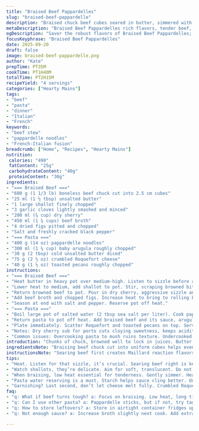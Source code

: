 ```yaml
---
title: "Braised Beef Pappardelles"
slug: "braised-beef-pappardelle"
description: "Braised chuck beef cubes seared in butter, simmered with shallots, smashed garlic, dry sherry replacing porto, beef stock thickened slightly, chopped dried figs replacing dates, salt and cracked pepper to taste. Wide ribbon pappardelle noodles cooked al dente, tossed with tender beef, baby arugula, a knob of cold butter stirred in off heat, garnished with crumbled Roquefort and toasted pecans instead of walnuts. Use pasta water to loosen sauce. Aromatic and rich with fruity-sweet notes from figs and sherry. Hearty rustic main dish. Slow braising technique for melt-in-mouth texture. Serves 4 to 5."
metaDescription: "Braised Beef Pappardelles rich flavors, tender beef, figs, served with pappardelle and arugula; indulge in this hearty meal."
ogDescription: "Savor the robust flavors of Braised Beef Pappardelles; beef, figs, and pappardelle combine for a rustic culinary treat."
focusKeyphrase: "Braised Beef Pappardelles"
date: 2025-09-20
draft: false
image: braised-beef-pappardelle.png
author: "Kate"
prepTime: PT35M
cookTime: PT1H40M
totalTime: PT2H15M
recipeYield: "4 servings"
categories: ["Hearty Mains"]
tags:
- "beef"
- "pasta"
- "dinner"
- "Italian"
- "French"
keywords:
- "beef stew"
- "pappardelle noodles"
- "French-Italian fusion"
breadcrumb: ["Home", "Recipes", "Hearty Mains"]
nutrition: 
 calories: "490"
 fatContent: "25g"
 carbohydrateContent: "40g"
 proteinContent: "30g"
ingredients:
- "=== Braised Beef ==="
- "600 g (1 1/3 lb) boneless beef chuck cut into 2.5 cm cubes"
- "25 ml (1 ½ tbsp) unsalted butter"
- "1 large shallot finely chopped"
- "3 garlic cloves lightly smashed and minced"
- "200 ml (¾ cup) dry sherry"
- "450 ml (1 ¾ cups) beef broth"
- "4 dried figs pitted and chopped"
- "Salt and freshly cracked black pepper"
- "=== Pasta ==="
- "400 g (14 oz) pappardelle noodles"
- "300 ml (1 ¼ cup) baby arugula roughly chopped"
- "30 g (2 tbsp) cold unsalted butter diced"
- "75 g (2 ½ oz) crumbled Roquefort cheese"
- "40 g (1 ½ oz) toasted pecans roughly chopped"
instructions:
- "=== Braised Beef ==="
- "Heat butter in heavy pot over medium-high. Listen to sizzle before adding beef cubes in a single layer. Brown well on all sides, about 6–8 minutes. Don’t crowd the pan; do in batches if needed. Season with salt and cracked black pepper just before searing to avoid drawing out juices prematurely. Remove beef onto plate, keep fat in pot."
- "Lower heat to medium, add shallot to pot. Stir, scraping browned bits off bottom. Cook until softened and translucent, about 4 minutes—look for glossy edges and faint caramelization. Add smashed garlic, cook 30 seconds until fragrant. Avoid burning garlic; watch closely."
- "Return browned beef to pot. Pour in dry sherry, aggressive sizzle and steam release. Let reduce, bubble vigorously for 6 minutes. Watch liquid color deepen; smells sweet and sharp mixing with beef aromas."
- "Add beef broth and chopped figs. Increase heat to bring to rolling boil, then immediately cover and lower heat to gentle simmer. Braise until beef is fork-tender, about 1 hr 35 minutes, stirring occasionally. Texture check: meat yields easily under pressure, connective tissues break down. If liquid evaporates too fast, add splash of warm broth or water."
- "Season at end with salt and pepper. Reserve pot off heat."
- "=== Pasta ==="
- "Boil large pot of salted water (2 tbsp sea salt per liter). Cook pappardelle until just shy of al dente, about 2 minutes less than package suggests. Firm but chewy, with slight resistance when bitten. Reserve 125 ml (½ cup) pasta water before draining."
- "Return pasta to pot off heat. Add braised beef and its sauce, arugula, cold diced butter. Stir vigorously; butter melts emulsifying sauce and gives silkiness. Add reserved pasta water sparingly to loosen if too thick, but avoid watery consistency—shiny, clingy is good. Heat residual from meat and pasta enough to wilt arugula but keep some bite and bright green color."
- "Plate immediately. Scatter Roquefort and toasted pecans on top. Serve right away to preserve cheese texture and nut crunch."
- "Notes: Dry sherry sub for porto cuts cloying sweetness, keeps acidity sharper. Figs add chewy fruity depth with less overpowering sugar than dates. Use pecans for nuttier, less tannic crunch versus walnuts. Keep butter cold for gradual melting that binds sauce without greasiness."
- "Common issues: Overcooking pasta to mush ruins texture. Undercooked beef tough. Low, slow simmer key; listen for gentle bubble. Too much liquid dilutes sauce, reduce uncovered briefly if needed. Garlic burns easily—add last, short cook only."
introduction: "Chunks of chuck, browned well to lock in juices. Butter sizzles, browning meat until deep mahogany crust forms—don’t rush this step. Shallots soften, translucent, releasing sweet aroma. Garlic added only briefly—burnt garlic ruins sauce. Deglaze with dry sherry instead of sweet porto. Bubbly reduction sharpens flavor. Figs swap for dates—less sticky, subtler sweetness. Simmer low and slow; hear gentle simmering, see meat become tender, fibers pulling apart softly at poke. Wide pappardelle swirls that fork can twirl around. Toss pasta off heat, butter cold—melts slowly, making sauce silky, not greasy. Baby arugula bitter green, fresh snap amid rich meat. Blue cheese crumbles tart and sharp, touch of funk. Toasted pecans crunch, contrast texture. Watch color, listen for sounds. Timing flexible; use senses. Pasta water to loosen sauce, always a hideout trick. Classic rustic, with tweaks. Practical tips for home cook, not fussed chef only."
ingredientsNote: "Braising beef chuck cut into uniform cubes helps even cooking. Butter preferred over oil; imparts flavor and better browning. Shallots smoother, sweeter than onions—cutting garlic time short avoids bitterness. Dry sherry less sweet than porto, balances acidity in sauce. Dried figs chosen for chewy texture and subtle fruitiness. Salt and cracked pepper fresh grind for seasoning. Pappardelle wide noodles hold sauce well, fresh or dried both fine. Baby arugula chopped to avoid overpowering bite, added off heat to preserve vibrant color. Cold butter to emulsify pasta sauce without oiliness. Roquefort crumbles instead of common blue cheeses offer tanginess. Toasted pecans provide deep nutty flavor and crunchy contrast vs walnuts. If none available, toasted almonds work. Pasta water reserved to loosen sauce, add gradually to prevent runny texture."
instructionsNote: "Searing beef first creates Maillard reaction flavors—key for complex taste. Crowd pan and meat steams, no crust forms. Keep medium-high heat steady. Removing meat mid-cook helps not overcook veggies. Shallots turn translucent, not browned or burnt. Garlic added briefly; watch color. Deglazing with sherry scrapes browned bits from pot, adding umami. Reduce liquids actively before braising to concentrate flavor. Braising low and slow breaks down collagen turning meat tender, jiggly soft when poked. Stir sparingly to keep stew intact. Check after 1 hour, test tenderness with fork. Pasta cooking precise; overcooking mushy, undercook tough. Use heavy salted water, big pot to prevent sticking. Save pasta water to loosen sauce; starches bind fats, creating velvety coating. Tossing pasta off heat with cold butter melts gradually, doesn’t separate oil from solids. Arugula added last second to keep texture and color. Garnish at plating to keep contrast intact. Timing flexible—rely on visual and tactile cues for best execution."
tips:
- "Heat. Listen for that sizzle, it’s crucial. Searing beef right is key. Brown beef well—deep crust needed. Make sure beef in single layer. If pan's crowded—steam results. Takes longer. Keep patience, move in batches if too much."
- "Watch shallots, they’re delicate. Aim for soft, translucent. Do not let them brown too much. Garlic paste? Quick! Add minutes later—burnt garlic equals bitter sauce. Keep stirring gently, scrap bottom bits. Those bits add flavor. Don’t rush."
- "When braising, low heat essential for tenderness. Gently simmer. Hear soft bubble, not rolling boil. If liquid evaporates too fast, splash in warm broth. Test beef with fork—should yield easily. Timing's flexible; keep checking till fork-tender."
- "Pasta water reserving is a must. Starch helps sauce cling better. Under-cook pappardelle slightly—keep firmness. Toss off heat, cold butter emulsifies well. Don’t rush that step. Adds silkiness, less greasy."
- "Garnishing? Last second, don’t let cheese melt fully. Crumbled Roquefort adds sharp tang against rich beef. Taste contrast vital. If pecans unavailable, almonds hold up. Go for crunchy, nutty elements in texture."
faq:
- "q: What if beef turns tough? a: Focus on braising. Low heat, long time. Check tenderness halfway, fork test essential. Reduce temperature if cooking too quickly."
- "q: Can I use other pasta? a: Pappardelle sticks, but if not, try tagliatelle or fettuccine. Cook firm. Same method, adapt sauce techniques for different shapes."
- "q: How to store leftovers? a: Store in airtight container fridges up to 3 days. Reheat low heat on stove. Add splash of broth for moisture. Avoid microwaving if you can."
- "q: Not enough sauce? a: Increase broth slightly next cook. Add extra figs for depth. Check simmer—too much evaporation leads to thin consistency."

---
```

